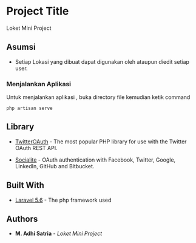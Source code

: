 # Project Title

Loket Mini Project

## Asumsi

* Setiap Lokasi yang dibuat dapat digunakan oleh ataupun diedit setiap user.

### Menjalankan Aplikasi

<!-- What things you need to install the software and how to install them -->
Untuk menjalankan aplikasi , buka directory file kemudian ketik command

```
php artisan serve
```
##  Library
* [TwitterOAuth](https://twitteroauth.com/) - The most popular PHP library for use with the Twitter OAuth REST API.
                                              
* [Socialite](https://github.com/laravel/socialite) -  OAuth authentication with Facebook, Twitter, Google, LinkedIn, GitHub and Bitbucket.



## Built With

* [Laravel 5.6](https://laravel.com/) - The php framework used

## Authors

* **M. Adhi Satria** - *Loket Mini Project* 

